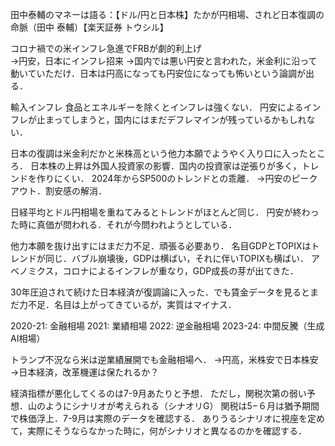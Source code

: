田中泰輔のマネーは語る：【ドル/円と日本株】たかが円相場、されど日本復調の命脈（田中 泰輔）【楽天証券 トウシル】

コロナ禍での米インフレ急進でFRBが劇的利上げ  
→円安，日本にインフレ招来
→国内では悪い円安と言われた，米金利に沿って動いていただけ．日本は円高になっても円安位になっても怖いという論調が出る．

輸入インフレ
食品とエネルギーを除くとインフレは強くない．
円安によるインフレが止まってしまうと，国内にはまだデフレマインが残っているかもしれない．

日本の復調は米金利だかと米株高という他力本願でようやく入り口に入ったところ．
日本株の上昇は外国人投資家の影響．国内の投資家は逆張りが多く，トレンドを作りにくい．
2024年からSP500のトレンドとの乖離．
→円安のピークアウト．割安感の解消．

日経平均とドル円相場を重ねてみるとトレンドがほとんど同じ．
円安が終わった時に真価が問われる．それが今問われようとしている．

他力本願を抜け出すにはまだ力不足．頑張る必要あり．
名目GDPとTOPIXはトレンドが同じ．バブル崩壊後，GDPは横ばい，それに伴いTOPIXも横ばい．
アベノミクス，コロナによるインフレが重なり，GDP成長の芽が出てきた．

30年圧迫されて続けた日本経済が復調論に入った．でも賃金データを見るとまだ力不足．名目は上がってきているが，実質はマイナス．

2020-21: 金融相場
2021: 業績相場
2022: 逆金融相場
2023-24: 中間反騰（生成AI相場）

トランプ不況なら米は逆業績展開でも金融相場へ．
→円高，米株安で日本株安
→日本経済，改革機運は保たれるか？

経済指標が悪化してくるのは7-9月あたりと予想．
ただし，関税次第の弱い予想．山のようにシナリオが考えられる（シナオリG）
関税は5−６月は猶予期間で株価浮上．7-9月は実際のデータを確認する．
ありうるシナリオに視座を定めて，実際にそうならなかった時に，何がシナリオと異なるのかを確認する．


